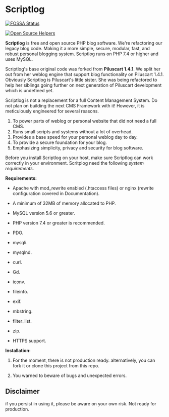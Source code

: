 # Scriptlog

[![FOSSA Status](https://app.fossa.com/api/projects/git%2Bgithub.com%2Fcakmoel%2FScriptlog.svg?type=shield)](https://app.fossa.com/projects/git%2Bgithub.com%2Fcakmoel%2FScriptlog?ref=badge_shield)

[![Open Source Helpers](https://www.codetriage.com/cakmoel/scriptlog/badges/users.svg)](https://www.codetriage.com/cakmoel/scriptlog)

**Scriptlog** is free and open source PHP blog software. We're refactoring our legacy blog code. Making it a more simple, secure, modular, fast, and robust personal blogging system. Scriptlog runs on PHP 7.4 or higher and uses MySQL.

Scriptlog's base original code was forked from **Piluscart 1.4.1**. We split her out from her weblog engine that support blog functionality on Piluscart 1.4.1. Obviously Scriptlog is Piluscart's little sister. She was being refactored to help her siblings going further on next generation of Piluscart development which is undefined yet.

Scriptlog is not a replacement for a full Content Management System. Do not plan on building the next CMS Framework with it! However, it is meticulously engineered for several reasons.

1. To power parts of weblog or personal website that did not need a full CMS.
2. Runs small scripts and systems without a lot of overhead.
3. Provides a base speed for your personal weblog day to day.
4. To provide a secure foundation for your blog.
5. Emphasizing simplicity, privacy and security for blog software.

Before you install Scriptlog on your host, make sure Scriptlog can work correctly in your
environment. Scritplog need the following
*system requirements.*

**Requirements:**

- Apache with mod_rewrite enabled (.htaccess files) or nginx (rewrite configuration covered in Documentation).

- A minimum of 32MB of memory allocated to PHP.

- MySQL version 5.6 or greater.

- PHP version 7.4 or greater is recommended.

- PDO.

- mysqli.

- mysqlnd.

- curl.

- Gd.

- iconv.

- fileinfo.

- exif.

- mbstring.

- filter_list.

- zip.

- HTTPS support.

**Installation:**

1. For the moment, there is not production ready. alternatively, you can fork it or clone this project from this repo.

2. You warned to beware of bugs and unexpected errors.

## Disclaimer

if you persist in using it, please be aware on your own risk. Not ready for production.
